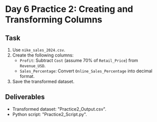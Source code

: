 # Day 6 Practice 2: Creating and Transforming Columns

## Task
1. Use `nike_sales_2024.csv`.
2. Create the following columns:
   - `Profit`: Subtract `Cost` (assume 70% of `Retail_Price`) from `Revenue_USD`.
   - `Sales_Percentage`: Convert `Online_Sales_Percentage` into decimal format.
3. Save the transformed dataset.

## Deliverables
- Transformed dataset: "Practice2_Output.csv".
- Python script: "Practice2_Script.py".
